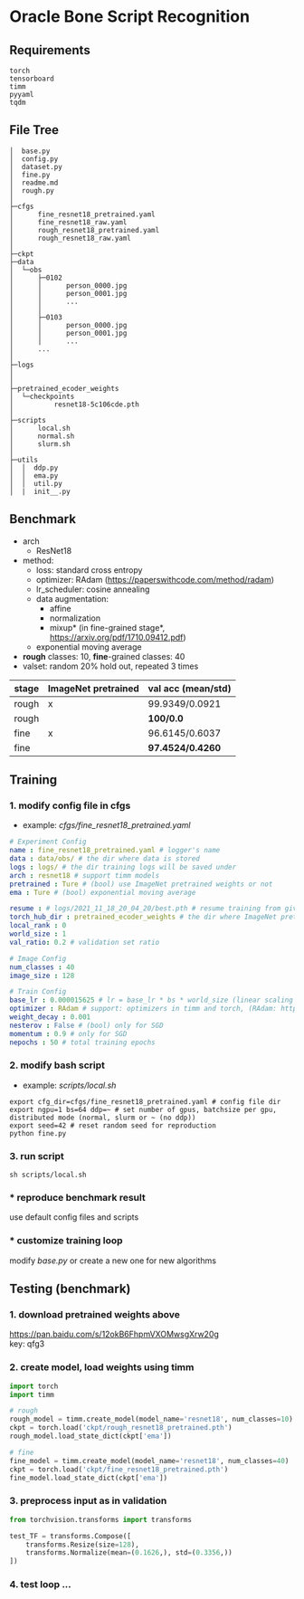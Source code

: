 # Oracle Bone Script Recognition 

## Requirements
```text
torch
tensorboard
timm
pyyaml
tqdm
```

## File Tree
```text
│  base.py
│  config.py
│  dataset.py
│  fine.py
│  readme.md
│  rough.py
│          
├─cfgs
│      fine_resnet18_pretrained.yaml
│      fine_resnet18_raw.yaml
│      rough_resnet18_pretrained.yaml
│      rough_resnet18_raw.yaml
│      
├─ckpt
├─data
│  └─obs
│      ├─0102
│      │      person_0000.jpg
│      │      person_0001.jpg
│      │      ...
│      │      
│      ├─0103
│      │      person_0000.jpg
│      │      person_0001.jpg
│      │      ...
│      ...
│              
├─logs
│
│          
├─pretrained_ecoder_weights
│  └─checkpoints
│          resnet18-5c106cde.pth
│          
├─scripts
│      local.sh
│      normal.sh
│      slurm.sh
│      
├─utils
│  │  ddp.py
│  │  ema.py
│  │  util.py
│  |  init__.py
```

## Benchmark
* arch
  * ResNet18
* method: 
  * loss: standard cross entropy 
  * optimizer: RAdam (https://paperswithcode.com/method/radam)
  * lr_scheduler: cosine annealing 
  * data augmentation: 
    * affine
    * normalization
    * mixup* (in fine-grained stage*, https://arxiv.org/pdf/1710.09412.pdf)
  * exponential moving average
* __rough__ classes: 10, __fine__-grained classes: 40
* valset: random 20% hold out, repeated 3 times

| stage | ImageNet pretrained |val acc (mean/std)|
| --- | --- | --- |
| rough| x |99.9349/0.0921|
| rough| |__100/0.0__|
| fine| x |96.6145/0.6037|
| fine| |__97.4524/0.4260__|


## Training

### 1. modify config file in cfgs
* example: _cfgs/fine_resnet18_pretrained.yaml_
```yaml
# Experiment Config
name : fine_resnet18_pretrained.yaml # logger's name
data : data/obs/ # the dir where data is stored
logs : logs/ # the dir training logs will be saved under
arch : resnet18 # support timm models
pretrained : Ture # (bool) use ImageNet pretrained weights or not
ema : Ture # (bool) exponential moving average

resume : # logs/2021_11_18_20_04_20/best.pth # resume training from giving dir
torch_hub_dir : pretrained_ecoder_weights # the dir where ImageNet pretrained weights are stored
local_rank : 0
world_size : 1
val_ratio: 0.2 # validation set ratio

# Image Config
num_classes : 40
image_size : 128

# Train Config
base_lr : 0.000015625 # lr = base_lr * bs * world_size (linear scaling by actual bs)
optimizer : RAdam # support: optimizers in timm and torch, (RAdam: https://paperswithcode.com/method/radam)
weight_decay : 0.001
nesterov : False # (bool) only for SGD
momentum : 0.9 # only for SGD
nepochs : 50 # total training epochs
```

### 2. modify bash script
* example: _scripts/local.sh_
```shell
export cfg_dir=cfgs/fine_resnet18_pretrained.yaml # config file dir
export ngpu=1 bs=64 ddp=~ # set number of gpus, batchsize per gpu, distributed mode (normal, slurm or ~ (no ddp))
export seed=42 # reset random seed for reproduction
python fine.py
```
### 3. run script
```shell
sh scripts/local.sh
```

### * reproduce benchmark result
use default config files and scripts

### * customize training loop
modify _base.py_ or create a new one for new algorithms

## Testing (benchmark)
### 1. download pretrained weights above
https://pan.baidu.com/s/12okB6FhpmVXOMwsgXrw20g \
key: qfg3
### 2. create model, load weights using timm
```python
import torch
import timm

# rough
rough_model = timm.create_model(model_name='resnet18', num_classes=10)
ckpt = torch.load('ckpt/rough_resnet18_pretrained.pth')
rough_model.load_state_dict(ckpt['ema'])

# fine
fine_model = timm.create_model(model_name='resnet18', num_classes=40)
ckpt = torch.load('ckpt/fine_resnet18_pretrained.pth')
fine_model.load_state_dict(ckpt['ema'])
```

### 3. preprocess input as in validation
```python
from torchvision.transforms import transforms

test_TF = transforms.Compose([
    transforms.Resize(size=128),
    transforms.Normalize(mean=(0.1626,), std=(0.3356,))
])
```
### 4. test loop ...